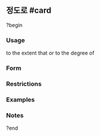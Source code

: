 ## 정도로 #card
?begin
### Usage
to the extent that or to the degree of
### Form
### Restrictions
### Examples
### Notes
?end
